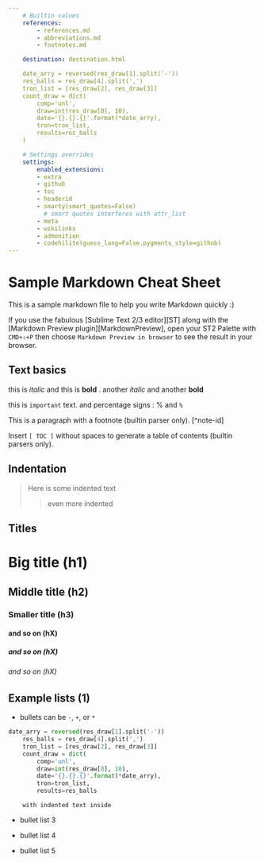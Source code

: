 ```yaml
---
    # Builtin values
    references:
        - references.md
        - abbreviations.md
        - footnotes.md

    destination: destination.html

    date_arry = reversed(res_draw[1].split('-'))
    res_balls = res_draw[4].split(',')
    tron_list = [res_draw[2], res_draw[3]]
    count_draw = dict(
        comp='unl',
        draw=int(res_draw[0], 10),
        date='{}.{}.{}'.format(*date_arry),
        tron=tron_list,
        results=res_balls
    )

    # Settings overrides
    settings:
        enabled_extensions:
        - extra
        - github
        - toc
        - headerid
        - smarty(smart_quotes=False)
          # smart quotes interferes with attr_list
        - meta
        - wikilinks
        - admonition
        - codehilite(guess_lang=False,pygments_style=github)
---
```

Sample Markdown Cheat Sheet
=========================== 

This is a sample markdown file to help you write Markdown quickly :)

If you use the fabulous [Sublime Text 2/3 editor][ST] along with the [Markdown Preview plugin][MarkdownPreview], open your ST2 Palette with `CMD+⇧+P` then choose `Markdown Preview in browser` to see the result in your browser.

## Text basics
this is *italic* and this is **bold** .  another _italic_ and another __bold__

this is `important` text. and percentage signs : % and `%`

This is a paragraph with a footnote (builtin parser only). [^note-id]

Insert `[ TOC ]` without spaces to generate a table of contents (builtin parsers only).

## Indentation
> Here is some indented text
>> even more indented

## Titles
# Big title (h1)
## Middle title (h2)
### Smaller title (h3)
#### and so on (hX)
##### and so on (hX)
###### and so on (hX)

## Example lists (1)

 - bullets can be `-`, `+`, or `*`

```python
date_arry = reversed(res_draw[1].split('-'))
    res_balls = res_draw[4].split(',')
    tron_list = [res_draw[2], res_draw[3]]
    count_draw = dict(
        comp='unl',
        draw=int(res_draw[0], 10),
        date='{}.{}.{}'.format(*date_arry),
        tron=tron_list,
        results=res_balls
```

        with indented text inside

 - bullet list 3
 + bullet list 4
 * bullet list 5